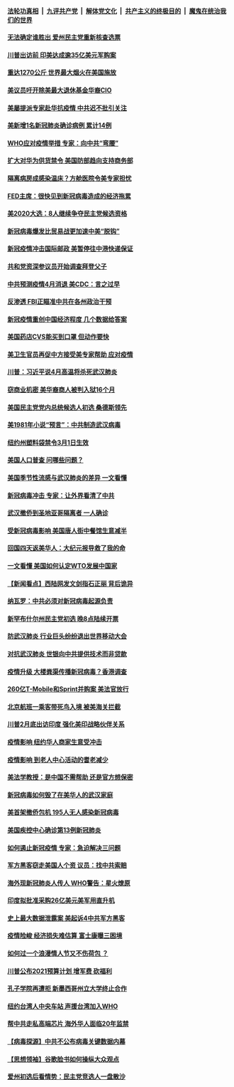 ####  [法轮功真相](../../../../basic/blob/master/README.md?t=02131752) &nbsp;|&nbsp; [九评共产党](../../../../9ping.md/blob/master/README.md?t=02131752) &nbsp;|&nbsp; [解体党文化](../../../../jtdwh.md/blob/master/README.md?t=02131752)  &nbsp;|&nbsp; [共产主义的终极目的](../../../../gczydzjmd.md/blob/master/README.md?t=02131752) &nbsp;|&nbsp; [魔鬼在统治我们的世界](../../../../mgztzwmdsj.md/blob/master/README.md?t=02131752) 

#### [无法确定谁胜出 爱州民主党重新核查选票](../pages/nsc412/n11864830.md?t=02131752) 

#### [川普出访前 印美达成逾35亿美元军购案](../pages/nsc412/n11865444.md?t=02131752) 

#### [重达1270公斤 世界最大烟火在美国施放](../pages/nsc412/n11865198.md?t=02131752) 

#### [美议员吁开除美最大退休基金华裔CIO](../pages/nsc412/n11865230.md?t=02131752) 

#### [美屡提派专家赴华抗疫情 中共迟不批引关注](../pages/nsc412/n11864719.md?t=02131752) 

#### [美新增1名新冠肺炎确诊病例 累计14例](../pages/nsc412/n11864893.md?t=02131752) 

#### [WHO应对疫情举措 专家：向中共“弯腰”](../pages/nsc412/n11864727.md?t=02131752) 

#### [扩大对华为供货禁令 美国防部趋向支持商务部](../pages/nsc412/n11864773.md?t=02131752) 

#### [隔离病房成感染温床？方舱医院令美专家担忧](../pages/nsc412/n11864575.md?t=02131752) 

#### [FED主席：很快见到新冠病毒造成的经济拖累](../pages/nsc412/n11864507.md?t=02131752) 

#### [美2020大选：8人继续争夺民主党候选资格](../pages/nsc412/n11864327.md?t=02131752) 

#### [新冠病毒爆发比贸易战更加速中美“脱钩”](../pages/nsc412/n11864470.md?t=02131752) 

#### [新冠疫情冲击国际邮政 美暂停往中港快递保证](../pages/nsc412/n11864207.md?t=02131752) 

#### [共和党资深参议员开始调查拜登父子](../pages/nsc412/n11863984.md?t=02131752) 

#### [中共预测疫情4月消退 美CDC：言之过早](../pages/nsc412/n11864310.md?t=02131752) 

#### [反渗透 FBI正瞄准中共在各州政治干预](../pages/nsc412/n11864300.md?t=02131752) 

#### [新冠疫情重创中国经济程度 几个数据给答案](../pages/nsc412/n11864203.md?t=02131752) 

#### [美国药店CVS能买到口罩 但动作要快](../pages/nsc412/n11862438.md?t=02131752) 

#### [美卫生官员再促中方接受美专家帮助 应对疫情](../pages/nsc412/n11864043.md?t=02131752) 

#### [川普：习近平说4月高温将杀死武汉肺炎](../pages/nsc412/n11860814.md?t=02131752) 

#### [窃商业机密 美华裔商人被判入狱16个月](../pages/nsc412/n11863911.md?t=02131752) 

#### [美国民主党党内总统候选人初选 桑德斯领先](../pages/nsc412/n11863475.md?t=02131752) 

#### [美1981年小说“预言”：中共制造武汉病毒](../pages/nsc412/n11863306.md?t=02131752) 

#### [纽约州塑料袋禁令3月1日生效](../pages/nsc412/n11862832.md?t=02131752) 

#### [美国人口普查  问哪些问题？](../pages/nsc412/n11862808.md?t=02131752) 

#### [美国季节性流感与武汉肺炎的差异 一文看懂](../pages/nsc412/n11862428.md?t=02131752) 

#### [新冠病毒冲击 专家：让外界看清了中共](../pages/nsc412/n11862280.md?t=02131752) 

#### [武汉撤侨到圣地亚哥隔离者 一人确诊](../pages/nsc412/n11862460.md?t=02131752) 

#### [受新冠病毒影响 美国唐人街中餐馆生意减半](../pages/nsc412/n11861940.md?t=02131752) 

#### [回国四天返美华人：大纪元报导救了我的命](../pages/nsc412/n11862181.md?t=02131752) 

#### [一文看懂 美国如何认定WTO发展中国家](../pages/nsc412/n11862051.md?t=02131752) 

#### [【新闻看点】西陆网发文剑指石正丽 背后诡异](../pages/nsc412/n11861792.md?t=02131752) 

#### [纳瓦罗：中共必须对新冠病毒起源负责](../pages/nsc412/n11861810.md?t=02131752) 

#### [新罕布什尔州民主党初选 晚8点陆续开票](../pages/nsc412/n11861872.md?t=02131752) 

#### [防武汉肺炎 行业巨头纷纷退出世界移动大会](../pages/nsc412/n11861795.md?t=02131752) 

#### [对抗武汉肺炎 世银向中共提供技术而非贷款](../pages/nsc412/n11861652.md?t=02131752) 

#### [疫情升级 大楼粪渠传播新冠病毒？香港调查](../pages/nsc412/n11861556.md?t=02131752) 

#### [260亿T-Mobile和Sprint并购案 美法官放行](../pages/nsc412/n11861511.md?t=02131752) 

#### [北京航班一乘客带死鸟入境 被美海关拦截](../pages/nsc412/n11861317.md?t=02131752) 

#### [川普2月底出访印度 强化美印战略伙伴关系](../pages/nsc412/n11860557.md?t=02131752) 

#### [疫情影响  纽约华人商家生意受冲击](../pages/nsc412/n11860284.md?t=02131752) 

#### [疫情影响  到老人中心活动的耆老减少](../pages/nsc412/n11860199.md?t=02131752) 

#### [美法学教授：是中国不需帮助 还是官方想保密](../pages/nsc412/n11859492.md?t=02131752) 

#### [新冠病毒如何毁了在美华人的武汉家庭](../pages/nsc412/n11859524.md?t=02131752) 

#### [美首架撤侨包机 195人无人感染新冠病毒](../pages/nsc412/n11859908.md?t=02131752) 

#### [美国疾控中心确诊第13例新冠肺炎](../pages/nsc412/n11859966.md?t=02131752) 

#### [如何遏止新冠疫情 专家：急迫解决三问题](../pages/nsc412/n11859685.md?t=02131752) 

#### [军方黑客窃走美国人个资 议员：找中共索赔](../pages/nsc412/n11859371.md?t=02131752) 

#### [海外现新冠肺炎人传人 WHO警告：星火燎原](../pages/nsc412/n11859252.md?t=02131752) 

#### [印度拟批准采购26亿美元美军用直升机](../pages/nsc412/n11859143.md?t=02131752) 

#### [史上最大数据泄露案 美起诉4中共军方黑客](../pages/nsc412/n11859115.md?t=02131752) 

#### [疫情险峻 经济损失难估算 富士康曝三困境](../pages/nsc412/n11859120.md?t=02131752) 

#### [如何过一个浪漫情人节又不伤荷包 ？](../pages/nsc412/n11858969.md?t=02131752) 

#### [川普公布2021预算计划 增军费 砍福利](../pages/nsc412/n11859012.md?t=02131752) 

#### [孔子学院再遭拒 新墨西哥州立大学终止合作](../pages/nsc412/n11858661.md?t=02131752) 

#### [纽约台湾人中央车站  声援台湾加入WHO](../pages/nsc412/n11857757.md?t=02131752) 

#### [帮中共走私高端芯片 海外华人面临20年监禁](../pages/nsc412/n11855016.md?t=02131752) 

#### [【病毒探源】中共不公布病毒关键数据内幕](../pages/nsc412/n11856584.md?t=02131752) 

#### [【思想领袖】谷歌脸书如何操纵大众观点](../pages/nsc412/n11680874.md?t=02131752) 

#### [爱州初选后看情势：民主党竞选人一盘散沙](../pages/nsc412/n11856557.md?t=02131752) 


